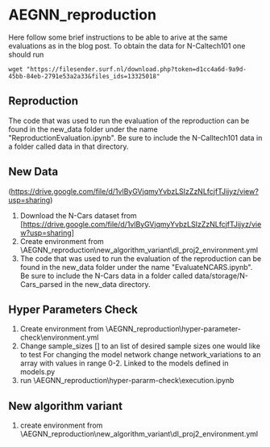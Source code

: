 
# AEGNN_reproduction
Here follow some brief instructions to be able to arive at the same evaluations as in the blog post.
To obtain the data for N-Caltech101 one should run
```
wget "https://filesender.surf.nl/download.php?token=d1cc4a6d-9a9d-45bb-84eb-2791e53a2a33&files_ids=13325018"
```

## Reproduction
The code that was used to run the evaluation of the reproduction can be found in the new_data folder under the name "ReproductionEvaluation.ipynb". Be sure to include the N-Calltech101 data in a folder called data in that directory.

## New Data
(https://drive.google.com/file/d/1vlByGVjqmyYvbzLSIzZzNLfcjfTJijyz/view?usp=sharing)
1. Download the N-Cars dataset from [https://drive.google.com/file/d/1vlByGVjqmyYvbzLSIzZzNLfcjfTJijyz/view?usp=sharing]
2. Create environment from \AEGNN_reproduction\new_algorithm_variant\dl_proj2_environment.yml
3. The code that was used to run the evaluation of the reproduction can be found in the new_data folder under the name "EvaluateNCARS.ipynb". Be sure to include the N-Cars data in a folder called data/storage/N-Cars_parsed in the new_data directory.
## Hyper Parameters Check
1.	Create environment from \AEGNN_reproduction\hyper-parameter-check\environment.yml
2.	Change sample_sizes [] to an list of desired sample sizes one would like to test
For changing the model network change network_variations to an array with values in range 0-2. Linked to the models defined in models.py
3.	run \AEGNN_reproduction\hyper-pararm-check\execution.ipynb
## New algorithm variant

1. create environment from \AEGNN_reproduction\new_algorithm_variant\dl_proj2_environment.yml
